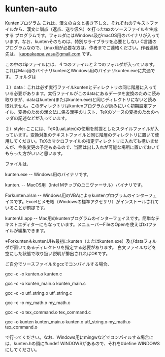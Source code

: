 # kunten-auto
Kuntenプログラム
これは、漢文の白文と書き下し文、それぞれのテキストファイルから、漢文に訓点（返点、送り仮名）を打ったtexのソースファイルを生成する
プログラムです。フォルダにはWindows及びmacOS用のバイナリが入っています。なお、kuntenそのものは、特別なライブラリを必要としない
C言語のプログラムなので、Linux用が必要な方は、作者までご連絡ください。作者連絡先は、
kappakappa.yasu@gmail.com です。

この中のzipファイルには、４つのファイルと２つのフォルダが入っています。これはMac用のバイナリkuntenとWindows用のバイナリkunten.exeに共通です。
フォルダは

１）data：これは必ず実行ファイルkuntenとディレクトリの同じ階層に入っている必要があります。実行ファイルがこのdataにあるデータを変換のために読み取りまが、dataはkunten(またはkunten.exe)と同じディレクトリにないと読み取れません。このディレクトリはkuntenプログラムが読みにいく初期設定ファイル、変換のための漢文法に係る漢字のリスト、TeXのソースの変換のためのヘッダの記述などが入っています。

２）style: ここには、TeX(LuaLatex)の使用を前提としたスタイルファイルが入っています。変換対象のテキストファイルと同じ階層のディレクトリに置いて使用してください。TeXのマクロファイルの指定ディレクトリに入れても構いませんが、今後変更の予定もあるので、当面は出し入れが可能な場所に置いておいてもらった方がいいと思います。

ファイルは、

kunten.exe -- Windows用のバイナリです。

kunten.       -- MacOS用（Intel Mチップのユニヴァーサル）バイナリです。

Forkunten.xlsm -- Windows用のVBAによるkuntenプログラムのインターフェイスです。Excelとメモ帳（Windowsの標準アクセサリ）がインストールされていることが前提です。

kuntenUI.app -- Mac用のkuntenプログラムのインターフェイスです。簡単なテキストエディターにもなっています。メニューバーFileのOpenを使えばtxtファイルが編集できます。

※ForkuntenもkuntenUIも最初にkunten（またはkunten.exe）及びdataフォルダが置いてあるディレクトリを指定する必要があります。
 白文ファイルなどを空にした状態で取り扱い説明が排出されればOKです。

ご自分でソースファイルをgccでコンパイルする場合、

gcc -c -o kunten.o kunten.c

gcc -c -o kunten_main.o kunten_main.c

gcc -c -o utf_string.o utf_string.c

gcc -c -o my_math.o my_math.c

gcc -c -o tex_command.o tex_command.c

gcc -o kunten kunten_main.o kunten.o utf_string.o my_math.o tex_command.o

で行ってください。なお、Windows用にmingwなどでコンパイルする場合には、kunten.hの頭に#undef WINDOWSがあるので、それを#define WINDOWSにしてください。


